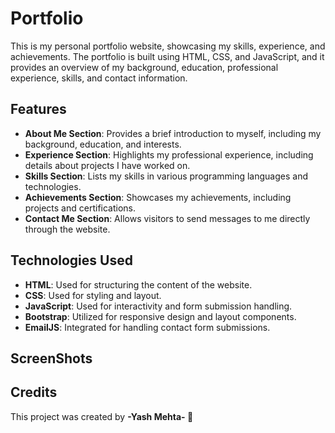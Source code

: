 # Portfolio
This is my personal portfolio website, showcasing my skills, experience, and achievements. The portfolio is built using HTML, CSS, and JavaScript, and it provides an overview of my background, education, professional experience, skills, and contact information.

## Features
- **About Me Section**: Provides a brief introduction to myself, including my background, education, and interests.
- **Experience Section**: Highlights my professional experience, including details about projects I have worked on.
- **Skills Section**: Lists my skills in various programming languages and technologies.
- **Achievements Section**: Showcases my achievements, including projects and certifications.
- **Contact Me Section**: Allows visitors to send messages to me directly through the website.


## Technologies Used
- **HTML**: Used for structuring the content of the website.
- **CSS**: Used for styling and layout.
- **JavaScript**: Used for interactivity and form submission handling.
- **Bootstrap**: Utilized for responsive design and layout components.
- **EmailJS**: Integrated for handling contact form submissions.

## ScreenShots


## Credits
This project was created by **-Yash Mehta- 🚀**
